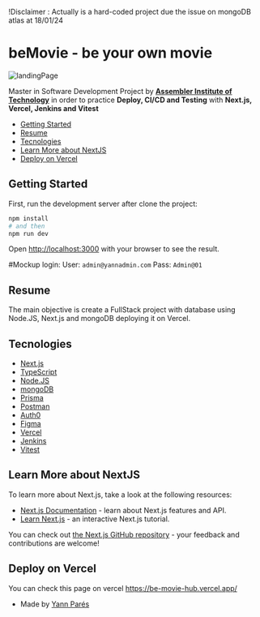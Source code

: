 !Disclaimer : Actually is a hard-coded project due the issue on mongoDB atlas at 18/01/24

# beMovie - be your own movie

![landingPage](https://i.gyazo.com/f5b2579731d9589391cf23d3d897fb05.jpg)

Master in Software Development Project by **[Assembler Institute of Technology](https://assemblerinstitute.com/)** in order to practice **Deploy, CI/CD and Testing** with **Next.js, Vercel, Jenkins and Vitest**  
  

  - [Getting Started](#getting-started)
  - [Resume](#resume)
  - [Tecnologies](#tecnologies)
  - [Learn More about NextJS](#learn-more-about-nextjs) 
  - [Deploy on Vercel](#deploy-on-vercel)



## Getting Started


First, run the development server after clone the project:

```bash
npm install
# and then
npm run dev

```

Open [http://localhost:3000](http://localhost:3000) with your browser to see the result.


#Mockup login:
User: ```admin@yannadmin.com```
Pass: ```Admin@01```


## Resume

The main objective is create a FullStack project with database using Node.JS, Next.js and mongoDB deploying it on Vercel.


## Tecnologies

- [Next.js](https://nextjs.org/)
- [TypeScript](https://www.typescriptlang.org/)
- [Node.JS](https://nodejs.org/)
- [mongoDB](https://www.mongodb.com/es)
- [Prisma](https://www.prisma.io/)
- [Postman](https://www.postman.com/)
- [Auth0](https://auth0.com/)
- [Figma](https://www.figma.com/)
- [Vercel](https://vercel.com/)
- [Jenkins](https://www.jenkins.io/)
- [Vitest](https://vitest.dev/)


## Learn More about NextJS

To learn more about Next.js, take a look at the following resources:

- [Next.js Documentation](https://nextjs.org/docs) - learn about Next.js features and API.
- [Learn Next.js](https://nextjs.org/learn) - an interactive Next.js tutorial.

You can check out [the Next.js GitHub repository](https://github.com/vercel/next.js/) - your feedback and contributions are welcome!

## Deploy on Vercel

You can check this page on vercel https://be-movie-hub.vercel.app/


- Made by [Yann Parés](https://www.linkedin.com/in/ian-pares/)

